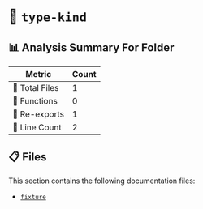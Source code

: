 # 📁 `type-kind`

## 📊 Analysis Summary For Folder

| Metric | Count |
|--------|-------|
| 📁 Total Files | 1 |
| 🔧 Functions | 0 |
| 🔄 Re-exports | 1 |
| 🔢 Line Count | 2 |


## 📋 Files

This section contains the following documentation files:

- [`fixture`](./fixture.md)